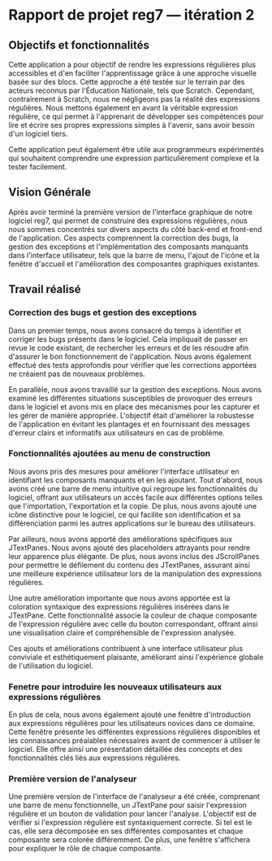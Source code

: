 # Rapport de projet reg7 — itération 2

## Objectifs et fonctionnalités
Cette application a pour objectif de rendre les expressions régulières plus accessibles et d'en faciliter l'apprentissage grâce à une approche visuelle basée sur des blocs. Cette approche a été testée sur le terrain par des acteurs reconnus par l'Éducation Nationale, tels que Scratch. Cependant, contrairement à Scratch, nous ne négligeons pas la réalité des expressions régulières. Nous mettons également en avant la véritable expression régulière, ce qui permet à l'apprenant de développer ses compétences pour lire et écrire ses propres expressions simples à l'avenir, sans avoir besoin d'un logiciel tiers.

Cette application peut également être utile aux programmeurs expérimentés qui souhaitent comprendre une expression particulièrement complexe et la tester facilement.
## Vision Générale

Après avoir terminé la première version de l'interface graphique de notre logiciel reg7, qui permet de construire des expressions régulières, nous nous sommes concentrés sur divers aspects du côté back-end et front-end de l'application. Ces aspects comprennent la correction des bugs, la gestion des exceptions et l'implémentation des composants manquants dans l'interface utilisateur, tels que la barre de menu, l'ajout de l'icône et la fenêtre d'accueil et l'amélioration des composantes graphiques existantes.

## Travail réalisé

### Correction des bugs et gestion des exceptions

Dans un premier temps, nous avons consacré du temps à identifier et corriger les bugs présents dans le logiciel. Cela impliquait de passer en revue le code existant, de rechercher les erreurs et de les résoudre afin d'assurer le bon fonctionnement de l'application. Nous avons également effectué des tests approfondis pour vérifier que les corrections apportées ne créaient pas de nouveaux problèmes.

En parallèle, nous avons travaillé sur la gestion des exceptions. Nous avons examiné les différentes situations susceptibles de provoquer des erreurs dans le logiciel et avons mis en place des mécanismes pour les capturer et les gérer de manière appropriée. L'objectif était d'améliorer la robustesse de l'application en évitant les plantages et en fournissant des messages d'erreur clairs et informatifs aux utilisateurs en cas de problème.

### Fonctionnalités ajoutées au menu de construction

Nous avons pris des mesures pour améliorer l'interface utilisateur en identifiant les composants manquants et en les ajoutant. Tout d'abord, nous avons créé une barre de menu intuitive qui regroupe les fonctionnalités du logiciel, offrant aux utilisateurs un accès facile aux différentes options telles que l'importation, l'exportation et la copie. De plus, nous avons ajouté une icône distinctive pour le logiciel, ce qui facilite son identification et sa différenciation parmi les autres applications sur le bureau des utilisateurs.

Par ailleurs, nous avons apporté des améliorations spécifiques aux JTextPanes. Nous avons ajouté des placeholders attrayants pour rendre leur apparence plus élégante. De plus, nous avons inclus des JScrollPanes pour permettre le défilement du contenu des JTextPanes, assurant ainsi une meilleure expérience utilisateur lors de la manipulation des expressions régulières.

Une autre amélioration importante que nous avons apportée est la coloration syntaxique des expressions régulières insérées dans le JTextPane. Cette fonctionnalité associe la couleur de chaque composante de l'expression régulière avec celle du bouton correspondant, offrant ainsi une visualisation claire et compréhensible de l'expression analysée.

Ces ajouts et améliorations contribuent à une interface utilisateur plus conviviale et esthétiquement plaisante, améliorant ainsi l'expérience globale de l'utilisation du logiciel.

### Fenetre pour introduire les nouveaux utilisateurs aux expressions régulières

En plus de cela, nous avons également ajouté une fenêtre d'introduction aux expressions régulières pour les utilisateurs novices dans ce domaine. Cette fenêtre présente les différentes expressions régulières disponibles et les connaissances préalables nécessaires avant de commencer à utiliser le logiciel. Elle offre ainsi une présentation détaillée des concepts et des fonctionnalités clés liés aux expressions régulières.

### Première version de l'analyseur

Une première version de l'interface de l'analyseur a été créée, comprenant une barre de menu fonctionnelle, un JTextPane pour saisir l'expression régulière et un bouton de validation pour lancer l'analyse. L'objectif est de vérifier si l'expression régulière est syntaxiquement correcte. Si tel est le cas, elle sera décomposée en ses différentes composantes et chaque composante sera colorée différemment. De plus, une fenêtre s'affichera pour expliquer le rôle de chaque composante.
